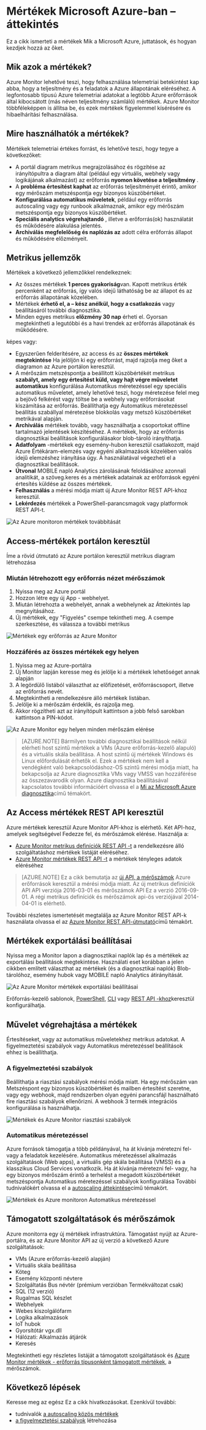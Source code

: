 <properties
    pageTitle="A Microsoft Azure mértékek áttekintése |} Microsoft Azure"
    description="Mértékek és használatuk Microsoft Azure-ban – áttekintés"
    authors="kamathashwin"
    manager="carolz"
    editor=""
    services="monitoring-and-diagnostics"
    documentationCenter="monitoring-and-diagnostics"/>

<tags
    ms.service="monitoring-and-diagnostics"
    ms.workload="na"
    ms.tgt_pltfrm="na"
    ms.devlang="na"
    ms.topic="article"
    ms.date="09/26/2016"
    ms.author="ashwink"/>

# <a name="overview-of-metrics-in-microsoft-azure"></a>Mértékek Microsoft Azure-ban – áttekintés 

Ez a cikk ismerteti a mértékek Mik a Microsoft Azure, juttatások, és hogyan kezdjek hozzá az őket.  

## <a name="what-are-metrics"></a>Mik azok a mértékek?

Azure Monitor lehetővé teszi, hogy felhasználása telemetriai betekintést kap abba, hogy a teljesítmény és a feladatok a Azure állapotának eléréséhez. A legfontosabb típusú Azure telemetriai adatokat a legtöbb Azure erőforrások által kibocsátott (más néven teljesítmény számláló) mértékek. Azure Monitor többféleképpen is állítsa be, és ezek mértékek figyelemmel kísérésére és hibaelhárítási felhasználása.


## <a name="what-can-you-do-with-metrics"></a>Mire használhatók a mértékek?

Mértékek telemetriai értékes forrást, és lehetővé teszi, hogy tegye a következőket:

- A portál diagram metrikus megrajzolásához és rögzítése az irányítópultra a diagram által (például egy virtuális, webhely vagy logikájának alkalmazást) az erőforrás **nyomon követése a teljesítmény** .
- A **probléma értesítést kaphat** az erőforrás teljesítményét érintő, amikor egy mérőszám metszéspontja egy bizonyos küszöbértéket.
- **Konfigurálása automatikus műveletek**, például egy erőforrás autoscaling vagy egy runbook alkalmaznak, amikor egy mérőszám metszéspontja egy bizonyos küszöbértéket.
- **Speciális analytics végrehajtandó** , illetve a erőforrás(ok) használatát és működésére alakulása jelentés.
- **Archiválás** **megfelelőség és naplózás az** adott célra erőforrás állapot és működésére előzményeit.

##  <a name="metric-characteristics"></a>Metrikus jellemzők
Mértékek a következő jellemzőkkel rendelkeznek:

- Az összes mértékek **1 perces gyakoriság**van. Kapott metrikus érték percenként az erőforrás, így valós idejű láthatóság be az állapot és az erőforrás állapotának közelében.
- Mértékek **érhető el, a – kész anélkül, hogy a csatlakozás** vagy beállításáról további diagnosztika.
- Minden egyes metrikus **előzmény 30 nap** érheti el. Gyorsan megtekintheti a legutóbbi és a havi trendek az erőforrás állapotának és működésére.

képes vagy:

- Egyszerűen felderítésére, az access és az **összes mértékek megtekintése** Ha jelöljön ki egy erőforrást, majd rajzolja meg őket a diagramon az Azure portálon keresztül. 
- A mérőszám metszéspontja a beállított küszöbértékét metrikus **szabályt, amely egy értesítést küld, vagy hajt végre műveletet automatikus** konfigurálása Automatikus méretezéssel egy speciális automatikus műveletet, amely lehetővé teszi, hogy méretezése felel meg a bejövő felkérést vagy töltse be a webhely vagy erőforrásokat kiszámítása az erőforrás. Beállíthatja egy Automatikus méretezéssel beállítás szabállyal méretezése blokkolás vagy metsző küszöbértéket metrikával alapján.
- **Archiválás** mértékek tovább, vagy használhatja a csoportokat offline tartalmazó jelentések készítéséhez. A mértékek, hogy az erőforrás diagnosztikai beállítások konfigurálásakor blob-tároló irányíthatja.
- **Adatfolyam** -mértékek egy esemény-hubon keresztül csatlakozott, majd Azure Értékáram-elemzés vagy egyéni alkalmazások közelében valós idejű elemzéshez irányítása úgy. A használatával végezheti el a diagnosztikai beállítások.
- **Útvonal** MOBILE napló Analytics zárolásának feloldásához azonnali analitikát, a szöveg.keres és a mértékek adatainak az erőforrások egyéni értesítés küldése az összes mértékek.
- **Felhasználás** a mérési módja miatt új Azure Monitor REST API-khoz keresztül.
- **Lekérdezés** mértékek a PowerShell-parancsmagok vagy platformok REST API-t.

 ![Az Azure monitoron mértékek továbbítását](./media/monitoring-overview-metrics/MetricsOverview0.png)

## <a name="access-metrics-via-portal"></a>Access-mértékek portálon keresztül
Íme a rövid útmutató az Azure portálon keresztül metrikus diagram létrehozása

### <a name="view-metrics-after-creating-a-resource"></a>Miután létrehozott egy erőforrás nézet mérőszámok
1. Nyissa meg az Azure portál
2. Hozzon létre egy új App - webhelyet.
3. Miután létrehozta a webhelyét, annak a webhelynek az Áttekintés lap megnyitásához.
4. Új mértékek, egy "Figyelés" csempe tekintheti meg. A csempe szerkesztése, és válassza a további metrikus

 ![Mértékek egy erőforrás az Azure Monitor](./media/monitoring-overview-metrics/MetricsOverview1.png)    

### <a name="access-all-metrics-in-a-single-place"></a>Hozzáférés az összes mértékek egy helyen
1. Nyissa meg az Azure-portálra 
2. Új Monitor lapján keresse meg és jelölje ki a mértékek lehetőséget annak alapján 
3. A legördülő listából választhat az előfizetését, erőforráscsoport, illetve az erőforrás nevét. 
4. Megtekintheti a rendelkezésre álló mértékek listában. 
5. Jelölje ki a mérőszám érdeklik, és rajzolja meg. 
6. Akkor rögzítheti azt az irányítópult kattintson a jobb felső sarokban kattintson a PIN-kódot.

 ![Az Azure Monitor egy helyen minden mérőszám elérése](./media/monitoring-overview-metrics/MetricsOverview2.png) 


>[AZURE.NOTE] Bármilyen további diagnosztikai beállítások nélkül elérheti host szintű mértékek a VMs (Azure erőforrás-kezelő alapuló) és a virtuális skála beállítása. A host szintű új mértékek Windows és Linux előfordulását érhetők el. Ezek a mértékek nem kell a vendégként való bekapcsolódáshoz-OS szintű mérési módja miatt, ha bekapcsolja az Azure diagnosztika VMs vagy VMSS van hozzáférése az összezavarodik olyan. Azure diagnosztika beállításával kapcsolatos további információért olvassa el a [Mi az Microsoft Azure diagnosztika](../azure-diagnostics.md)című témakört.

## <a name="access-metrics-via-rest-api"></a>Az Access mértékek REST API keresztül
Azure mértékek keresztül Azure Monitor API-khoz is elérhető. Két API-hoz, amelyek segítségével Fedezze fel, és mérőszámok elérése. Használja a: 

- [Azure Monitor metrikus definíciók REST API -t](https://msdn.microsoft.com/library/mt743621.aspx) a rendelkezésre álló szolgáltatáshoz mértékek listáját eléréséhez.
- [Azure Monitor mértékek REST API -t](https://msdn.microsoft.com/library/mt743622.aspx) a mértékek tényleges adatok eléréséhez

>[AZURE.NOTE] Ez a cikk bemutatja az [új API, a mérőszámok](https://msdn.microsoft.com/library/dn931930.aspx) Azure erőforrások keresztül a mérési módja miatt. Az új metrikus definíciók API API verziója 2016-03-01 és mérőszámok API Ez a verzió 2016-09-01. A régi metrikus definíciók és mérőszámok api-ös verziójával 2014-04-01 is elérhető.

További részletes ismertetését megtalálja az Azure Monitor REST API-k használata olvassa el az [Azure Monitor REST API-útmutató](monitoring-rest-api-walkthrough.md)című témakört.

## <a name="export-options-for-metrics"></a>Mértékek exportálási beállításai
Nyissa meg a Monitor lapon a diagnosztikai naplók lap és a mértékek az exportálási beállítások megtekintése. Használati eset korábban a jelen cikkben említett választhat az mértékek (és a diagnosztikai naplók) Blob-tárolóhoz, esemény hubok vagy MOBILE napló Analytics átirányítását. 

 ![Az Azure Monitor mértékek exportálási beállításai](./media/monitoring-overview-metrics/MetricsOverview3.png)   

Erőforrás-kezelő sablonok, [PowerShell](insights-powershell-samples.md), [CLI](insights-cli-samples.md) vagy [REST API -khoz](https://msdn.microsoft.com/library/dn931943.aspx)keresztül konfigurálhatja. 

## <a name="take-action-on-metrics"></a>Művelet végrehajtása a mértékek
Értesítéseket, vagy az automatikus műveletekhez metrikus adatokat. A figyelmeztetési szabályok vagy Automatikus méretezéssel beállítások ehhez is beállíthatja.

### <a name="alert-rules"></a>A figyelmeztetési szabályok
Beállíthatja a riasztási szabályok mérési módja miatt. Ha egy mérőszám van Metszéspont egy bizonyos küszöbértéket és mailben értesítést szeretne, vagy egy webhook, majd rendszerben olyan egyéni parancsfájl használható fire riasztási szabályok ellenőrizni. A webhook 3 termék integrációs konfigurálása is használhatja.

 ![Mértékek és Azure Monitor riasztási szabályok](./media/monitoring-overview-metrics/MetricsOverview4.png)

### <a name="autoscale"></a>Automatikus méretezéssel
Azure források támogatja a több példányával, ha át kívánja méretezni fel- vagy a feladatok kezelésére. Automatikus méretezéssel alkalmazás szolgáltatások (Web apps), a virtuális gép skála beállítása (VMSS) és a klasszikus Cloud Services vonatkozik. Ha át kívánja méretezni fel- vagy, ha egy bizonyos mérőszám érintő a terhelést a megadott küszöbértékét metszéspontja Automatikus méretezéssel szabályok konfigurálása További tudnivalókért olvassa el a [autoscaling áttekintése](monitoring-overview-autoscale.md)című témakört.

 ![Mértékek és Azure monitoron Automatikus méretezéssel](./media/monitoring-overview-metrics/MetricsOverview5.png)

## <a name="supported-services-and-metrics"></a>Támogatott szolgáltatások és mérőszámok
Azure monitorra egy új mértékek infrastruktúra. Támogatást nyújt az Azure-portálra, és az Azure Monitor API az új verzió a következő Azure szolgáltatások:

- VMs (Azure erőforrás-kezelő alapján)
- Virtuális skála beállítása
- Köteg
- Esemény központi névtere 
- Szolgáltatás Bus névtér (prémium verzióban Termékváltozat csak)
- SQL (12 verzió)
- Rugalmas SQL készlet
- Webhelyek
- Webes kiszolgálófarm
- Logika alkalmazások
- IoT hubok
- Gyorsítótár vgx.dll
- Hálózati: Alkalmazás átjárók
- Keresés

Megtekintheti egy részletes listáját a támogatott szolgáltatások és [Azure Monitor mértékek - erőforrás típusonként támogatott mértékek](monitoring-supported-metrics.md), a mérőszámok. 


## <a name="next-steps"></a>Következő lépések

Keresse meg az egész Ez a cikk hivatkozásokat. Ezenkívül további:  

- tudnivalók [a autoscaling közös mértékek](insights-autoscale-common-metrics.md)
- [a figyelmeztetési szabályok](insights-alerts-portal.md) létrehozása




